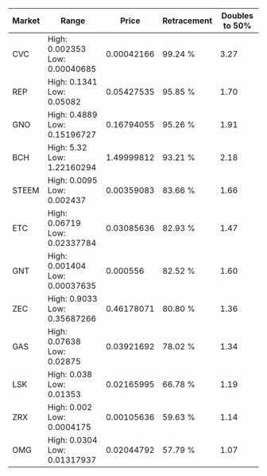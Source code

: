 | Market | Range | Price| Retracement | Doubles to 50% |
| --- | --- | --- | --- | --- |
| CVC | High: 0.002353<br />Low: 0.00040685 | 0.00042166 | 99.24 % | 3.27 |
| REP | High: 0.1341<br />Low: 0.05082 | 0.05427535 | 95.85 % | 1.70 |
| GNO | High: 0.4889<br />Low: 0.15196727 | 0.16794055 | 95.26 % | 1.91 |
| BCH | High: 5.32<br />Low: 1.22160294 | 1.49999812 | 93.21 % | 2.18 |
| STEEM | High: 0.0095<br />Low: 0.002437 | 0.00359083 | 83.66 % | 1.66 |
| ETC | High: 0.06719<br />Low: 0.02337784 | 0.03085636 | 82.93 % | 1.47 |
| GNT | High: 0.001404<br />Low: 0.00037635 | 0.000556 | 82.52 % | 1.60 |
| ZEC | High: 0.9033<br />Low: 0.35687266 | 0.46178071 | 80.80 % | 1.36 |
| GAS | High: 0.07638<br />Low: 0.02875 | 0.03921692 | 78.02 % | 1.34 |
| LSK | High: 0.038<br />Low: 0.01353 | 0.02165995 | 66.78 % | 1.19 |
| ZRX | High: 0.002<br />Low: 0.0004175 | 0.00105636 | 59.63 % | 1.14 |
| OMG | High: 0.0304<br />Low: 0.01317937 | 0.02044792 | 57.79 % | 1.07 |

